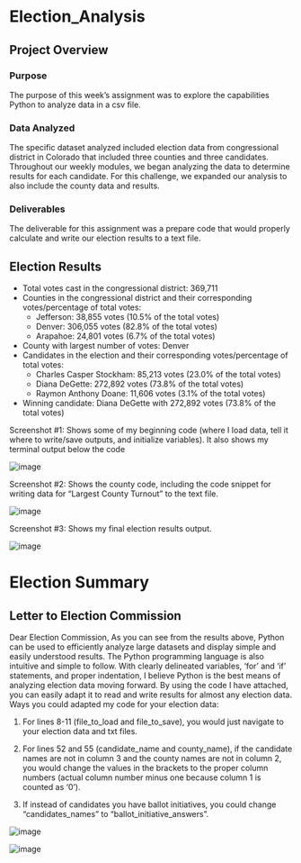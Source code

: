 # Election_Analysis

## Project Overview

### Purpose
The purpose of this week’s assignment was to explore the capabilities Python to analyze data in a csv file.    

### Data Analyzed
The specific dataset analyzed included election data from congressional district in Colorado that included three counties and three candidates. Throughout our weekly modules, we began analyzing the data to determine results for each candidate.  For this challenge, we expanded our analysis to also include the county data and results.  
### Deliverables
The deliverable for this assignment was a prepare code that would properly calculate and write our election results to a text file.  

## Election Results
- Total votes cast in the congressional district: 369,711
- Counties in the congressional district and their corresponding votes/percentage of total votes:
  - Jefferson: 38,855 votes (10.5% of the total votes)
  - Denver: 306,055 votes (82.8% of the total votes)
  - Arapahoe: 24,801 votes (6.7% of the total votes)
- County with largest number of votes: Denver
-	Candidates in the election and their corresponding votes/percentage of total votes:
    -	Charles Casper Stockham: 85,213 votes (23.0% of the total votes)
    - Diana DeGette: 272,892 votes (73.8% of the total votes)
    - Raymon Anthony Doane: 11,606 votes (3.1% of the total votes)
-	Winning candidate: Diana DeGette with 272,892 votes (73.8% of the total votes)

Screenshot #1: Shows some of my beginning code (where I load data, tell it where to write/save outputs, and initialize variables).  It also shows my terminal output below the code

![image](https://user-images.githubusercontent.com/92705556/148712160-6c3a9a32-5486-4fa0-aac6-0ab809c221f2.png)

Screenshot #2: Shows the county code, including the code snippet for writing data for “Largest County Turnout” to the text file.

![image](https://user-images.githubusercontent.com/92705556/148712196-39eca35c-76f1-4ec3-b652-28a9ad2d38b7.png)

Screenshot #3: Shows my final election results output.

![image](https://user-images.githubusercontent.com/92705556/148712211-d9859b7f-f591-4d89-8e31-3b656c54a136.png)

# Election Summary

## Letter to Election Commission
Dear Election Commission,
As you can see from the results above, Python can be used to efficiently analyze large datasets and display simple and easily understood results.  The Python programming language is also intuitive and simple to follow.  With clearly delineated variables, ‘for’ and ‘if’ statements, and proper indentation, I believe Python is the best means of analyzing election data moving forward.  By using the code I have attached, you can easily adapt it to read and write results for almost any election data.  Ways you could adapted my code for your election data:

1) 	For lines 8-11 (file_to_load and file_to_save), you would just navigate to your election data and txt files.  

2)	For lines 52 and 55 (candidate_name and county_name), if the candidate names are not in column 3 and the county names are not in column 2, you would change the values in the brackets to the proper column numbers (actual column number minus one because column 1 is counted as ‘0’).  

3)	If instead of candidates you have ballot initiatives, you could change “candidates_names” to “ballot_initiative_answers”.

![image](https://user-images.githubusercontent.com/92705556/148712251-f749dcd3-3b9a-4c56-839a-dc2e42643702.png)

![image](https://user-images.githubusercontent.com/92705556/148712266-3afbb908-823f-4fa6-ba77-a6ee2c2df1d9.png)
